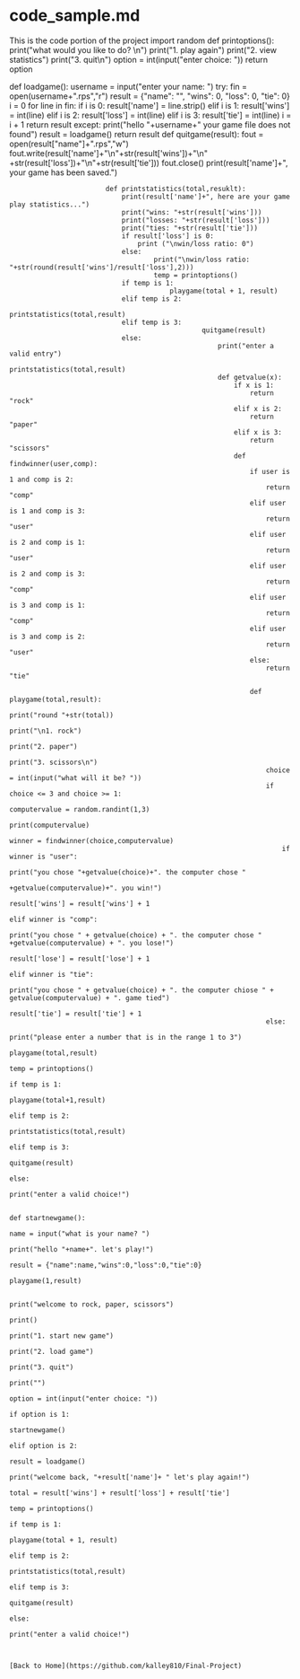 # code_sample.md
This is the code portion of the project
import random
def printoptions():
    print("what would you like to do? \n")
    print("1. play again")
    print("2. view statistics")
    print("3. quit\n")
    option = int(input("enter choice: "))
    return option

def loadgame():
    username = input("enter your name: ")
    try:
        fin = open(username+".rps","r")
        result = {"name": "", "wins": 0, "loss": 0, "tie": 0}
        i = 0
        for line in fin:
            if i is 0:
                result['name'] = line.strip()
            elif i is 1:
                    result['wins'] = int(line)
            elif i is 2:
                        result['loss'] = int(line)
            elif i is 3:
                            result['tie'] = int(line)
                            i = i + 1
                            return result
    except:
                            print("hello "+username+" your game file does not found")
                            result = loadgame()
                            return result
def quitgame(result):
                            fout = open(result["name"]+".rps","w")
                            fout.write(result['name']+"\n"+str(result['wins'])+"\n"
                                       +str(result['loss'])+"\n"+str(result['tie']))
                            fout.close()
                            print(result['name']+", your game has been saved.")

                            def printstatistics(total,resuklt):
                                print(result['name']+", here are your game play statistics...")
                                print("wins: "+str(result['wins']))
                                print("losses: "+str(result['loss']))
                                print("ties: "+str(result['tie']))
                                if result['loss'] is 0:
                                    print ("\nwin/loss ratio: 0")
                                else:
                                        print("\nwin/loss ratio: "+str(round(result['wins']/result['loss'],2)))
                                        temp = printoptions()
                                if temp is 1:
                                            playgame(total + 1, result)
                                elif temp is 2:
                                                printstatistics(total,result)
                                elif temp is 3:
                                                    quitgame(result)
                                else:
                                                        print("enter a valid entry")
                                                        printstatistics(total,result)
                                                        def getvalue(x):
                                                            if x is 1:
                                                                return "rock"
                                                            elif x is 2:
                                                                return "paper"
                                                            elif x is 3:
                                                                return "scissors"
                                                            def findwinner(user,comp):
                                                                if user is 1 and comp is 2:
                                                                    return "comp"
                                                                elif user is 1 and comp is 3:
                                                                    return "user"
                                                                elif user is 2 and comp is 1:
                                                                    return "user"
                                                                elif user is 2 and comp is 3:
                                                                    return "comp"
                                                                elif user is 3 and comp is 1:
                                                                    return "comp"
                                                                elif user is 3 and comp is 2:
                                                                    return "user"
                                                                else:
                                                                    return "tie"

                                                                def playgame(total,result):
                                                                    print("round "+str(total))
                                                                    print("\n1. rock")
                                                                    print("2. paper")
                                                                    print("3. scissors\n")
                                                                    choice = int(input("what will it be? "))
                                                                    if choice <= 3 and choice >= 1:
                                                                        computervalue = random.randint(1,3)
                                                                        print(computervalue)
                                                                        winner = findwinner(choice,computervalue)
                                                                        if winner is "user":
                                                                            print("you chose "+getvalue(choice)+". the computer chose "
                                                                                  +getvalue(computervalue)+". you win!")
                                                                            result['wins'] = result['wins'] + 1
                                                                        elif winner is "comp":
                                                                                print("you chose " + getvalue(choice) + ". the computer chose " +getvalue(computervalue) + ". you lose!")
                                                                                result['lose'] = result['lose'] + 1
                                                                        elif winner is "tie":
                                                                                    print("you chose " + getvalue(choice) + ". the computer chiose " + getvalue(computervalue) + ". game tied")
                                                                                    result['tie'] = result['tie'] + 1
                                                                    else:
                                                                                        print("please enter a number that is in the range 1 to 3")
                                                                                        playgame(total,result)
                                                                                        temp = printoptions()
                                                                                        if temp is 1:
                                                                                            playgame(total+1,result)
                                                                                        elif temp is 2:
                                                                                                printstatistics(total,result)
                                                                                        elif temp is 3:
                                                                                                    quitgame(result)
                                                                                        else:
                                                                                                        print("enter a valid choice!")

                                                                                                        def startnewgame():
                                                                                                            name = input("what is your name? ")
                                                                                                            print("hello "+name+". let's play!")
                                                                                                            result = {"name":name,"wins":0,"loss":0,"tie":0}
                                                                                                            playgame(1,result)

                                                                                                            print("welcome to rock, paper, scissors")
                                                                                                            print()
                                                                                                            print("1. start new game")
                                                                                                            print("2. load game")
                                                                                                            print("3. quit")
                                                                                                            print("")
                                                                                                            option = int(input("enter choice: "))
                                                                                                            if option is 1:
                                                                                                                startnewgame()
                                                                                                            elif option is 2:
                                                                                                                    result = loadgame()
                                                                                                                    print("welcome back, "+result['name']+ " let's play again!")
                                                                                                                    total = result['wins'] + result['loss'] + result['tie']
                                                                                                                    temp = printoptions()
                                                                                                                    if temp is 1:
                                                                                                                        playgame(total + 1, result)
                                                                                                                    elif temp is 2:
                                                                                                                            printstatistics(total,result)
                                                                                                                    elif temp is 3:
                                                                                                                                quitgame(result)
                                                                                                                    else:
                                                                                                                                    print("enter a valid choice!")
                                                                                                                                    
                                                                                                                                    
                                                                                                                                    [Back to Home](https://github.com/kalley810/Final-Project)
